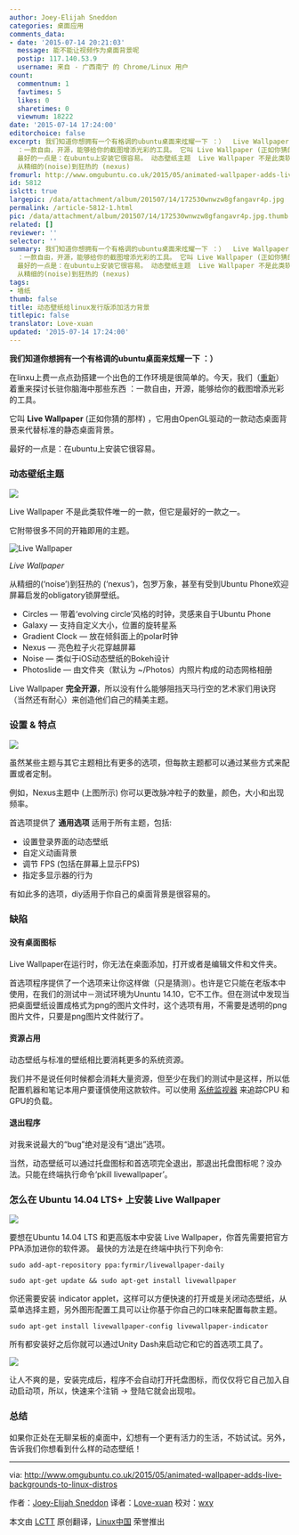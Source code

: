 ```yaml
---
author: Joey-Elijah Sneddon
categories: 桌面应用
comments_data:
- date: '2015-07-14 20:21:03'
  message: 能不能让视频作为桌面背景呢
  postip: 117.140.53.9
  username: 来自 - 广西南宁 的 Chrome/Linux 用户
count:
  commentnum: 1
  favtimes: 5
  likes: 0
  sharetimes: 0
  viewnum: 18222
date: '2015-07-14 17:24:00'
editorchoice: false
excerpt: 我们知道你想拥有一个有格调的ubuntu桌面来炫耀一下 ：）  Live Wallpaper 在linxu上费一点点劲搭建一个出色的工作环境是很简单的。今天，我们（重新）着重来探讨长驻你脑海中那些东西
  ：一款自由，开源，能够给你的截图增添光彩的工具。 它叫 Live Wallpaper (正如你猜的那样) ，它用由OpenGL驱动的一款动态桌面背景来代替标准的静态桌面背景。
  最好的一点是：在ubuntu上安装它很容易。 动态壁纸主题  Live Wallpaper 不是此类软件唯一的一款，但它是最好的一款之一。 它附带很多不同的开箱即用的主题。
  从精细的(noise)到狂热的 (nexus)
fromurl: http://www.omgubuntu.co.uk/2015/05/animated-wallpaper-adds-live-backgrounds-to-linux-distros
id: 5812
islctt: true
largepic: /data/attachment/album/201507/14/172530wnwzw8gfangavr4p.jpg
permalink: /article-5812-1.html
pic: /data/attachment/album/201507/14/172530wnwzw8gfangavr4p.jpg.thumb.jpg
related: []
reviewer: ''
selector: ''
summary: 我们知道你想拥有一个有格调的ubuntu桌面来炫耀一下 ：）  Live Wallpaper 在linxu上费一点点劲搭建一个出色的工作环境是很简单的。今天，我们（重新）着重来探讨长驻你脑海中那些东西
  ：一款自由，开源，能够给你的截图增添光彩的工具。 它叫 Live Wallpaper (正如你猜的那样) ，它用由OpenGL驱动的一款动态桌面背景来代替标准的静态桌面背景。
  最好的一点是：在ubuntu上安装它很容易。 动态壁纸主题  Live Wallpaper 不是此类软件唯一的一款，但它是最好的一款之一。 它附带很多不同的开箱即用的主题。
  从精细的(noise)到狂热的 (nexus)
tags:
- 墙纸
thumb: false
title: 动态壁纸给linux发行版添加活力背景
titlepic: false
translator: Love-xuan
updated: '2015-07-14 17:24:00'
---
```


**我们知道你想拥有一个有格调的ubuntu桌面来炫耀一下 ：）**


在linxu上费一点点劲搭建一个出色的工作环境是很简单的。今天，我们（[重新](http://www.omgubuntu.co.uk/2011/11/5-system-monitoring-tools-for-ubuntu)）着重来探讨长驻你脑海中那些东西 ：一款自由，开源，能够给你的截图增添光彩的工具。


它叫 **Live Wallpaper** (正如你猜的那样) ，它用由OpenGL驱动的一款动态桌面背景来代替标准的静态桌面背景。


最好的一点是：在ubuntu上安装它很容易。


### 动态壁纸主题


![](/data/attachment/album/201507/14/172530wnwzw8gfangavr4p.jpg)


Live Wallpaper 不是此类软件唯一的一款，但它是最好的一款之一。


它附带很多不同的开箱即用的主题。


![Live Wallpaper](/data/attachment/album/201507/14/172527ihk30tgchhygxlgl.gif)


*Live Wallpaper*


从精细的(‘noise’)到狂热的 (‘nexus’)，包罗万象，甚至有受到Ubuntu Phone欢迎屏幕启发的obligatory锁屏壁纸。


* Circles — 带着‘evolving circle’风格的时钟，灵感来自于Ubuntu Phone
* Galaxy — 支持自定义大小，位置的旋转星系
* Gradient Clock — 放在倾斜面上的polar时钟
* Nexus — 亮色粒子火花穿越屏幕
* Noise — 类似于iOS动态壁纸的Bokeh设计
* Photoslide — 由文件夹（默认为 ~/Photos）内照片构成的动态网格相册


Live Wallpaper **完全开源**，所以没有什么能够阻挡天马行空的艺术家们用诀窍（当然还有耐心）来创造他们自己的精美主题。


### 设置 & 特点


![](/data/attachment/album/201507/14/172532oyx9ynjfff1yf9qf.jpg)


虽然某些主题与其它主题相比有更多的选项，但每款主题都可以通过某些方式来配置或者定制。


例如，Nexus主题中 (上图所示) 你可以更改脉冲粒子的数量，颜色，大小和出现频率。


首选项提供了 **通用选项** 适用于所有主题，包括:


* 设置登录界面的动态壁纸
* 自定义动画背景
* 调节 FPS (包括在屏幕上显示FPS)
* 指定多显示器的行为


有如此多的选项，diy适用于你自己的桌面背景是很容易的。


### 缺陷


#### 没有桌面图标


Live Wallpaper在运行时，你无法在桌面添加，打开或者是编辑文件和文件夹。


首选项程序提供了一个选项来让你这样做（只是猜测）。也许是它只能在老版本中使用，在我们的测试中－测试环境为Ununtu 14.10，它不工作。但在测试中发现当把桌面壁纸设置成格式为png的图片文件时，这个选项有用，不需要是透明的png图片文件，只要是png图片文件就行了。


#### 资源占用


动态壁纸与标准的壁纸相比要消耗更多的系统资源。


我们并不是说任何时候都会消耗大量资源，但至少在我们的测试中是这样，所以低配置机器和笔记本用户要谨慎使用这款软件。可以使用 [系统监视器](http://www.omgubuntu.co.uk/2011/11/5-system-monitoring-tools-for-ubuntu) 来追踪CPU 和GPU的负载。


#### 退出程序


对我来说最大的“bug”绝对是没有“退出”选项。


当然，动态壁纸可以通过托盘图标和首选项完全退出，那退出托盘图标呢？没办法。只能在终端执行命令‘pkill livewallpaper’。


### 怎么在 Ubuntu 14.04 LTS+ 上安装 Live Wallpaper


![](/data/attachment/album/201507/14/172533vhlvwchh9e5vcpcp.jpg)


要想在Ubuntu 14.04 LTS 和更高版本中安装 Live Wallpaper，你首先需要把官方PPA添加进你的软件源。 最快的方法是在终端中执行下列命令:



```
sudo add-apt-repository ppa:fyrmir/livewallpaper-daily

sudo apt-get update && sudo apt-get install livewallpaper

```

你还需要安装 indicator applet，这样可以方便快速的打开或是关闭动态壁纸，从菜单选择主题，另外图形配置工具可以让你基于你自己的口味来配置每款主题。



```
sudo apt-get install livewallpaper-config livewallpaper-indicator

```

所有都安装好之后你就可以通过Unity Dash来启动它和它的首选项工具了。


![](/data/attachment/album/201507/14/172541k8cgrlcggeslcen6.png)


让人不爽的是，安装完成后，程序不会自动打开托盘图标，而仅仅将它自己加入自动启动项，所以，快速来个注销 -> 登陆它就会出现啦。


### 总结


如果你正处在无聊呆板的桌面中，幻想有一个更有活力的生活，不妨试试。另外，告诉我们你想看到什么样的动态壁纸！




---


via: <http://www.omgubuntu.co.uk/2015/05/animated-wallpaper-adds-live-backgrounds-to-linux-distros>


作者：[Joey-Elijah Sneddon](https://plus.google.com/117485690627814051450/?rel=author) 译者：[Love-xuan](https://github.com/Love-xuan) 校对：[wxy](https://github.com/wxy)


本文由 [LCTT](https://github.com/LCTT/TranslateProject) 原创翻译，[Linux中国](https://linux.cn/) 荣誉推出